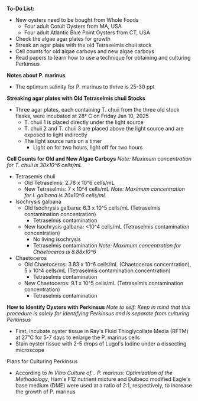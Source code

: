 **To-Do List:** 
- New oysters need to be bought from Whole Foods 
	- Four adult Cotuit Oysters from MA, USA
	- Four adult Atlantic Blue Point Oysters from CT, USA
- Check the algae agar plates for growth 
- Streak an agar plate with the old Tetraselmis chuii stock 
- Cell counts for old algae carboys and new algae carboys 
- Read papers to learn how to use a technique for obtaining and culturing Perkinsus

**Notes about P. marinus**
- The optimum salinity for P. marinus to thrive is 25-30 ppt

**Streaking agar plates with Old Tetraselmis chuii Stocks** 
- Three agar plates, each containing T. chuii from the three old stock flasks, were incubated at 28° C on Friday Jan 10, 2025
	- T. chuii 1 is placed directly under the light source 
	- T. chuii 2 and T. chuii 3 are placed above the light source and are exposed to light indirectly
	- The light source runs on a timer
		- Light on for two hours, light off for two hours 

**Cell Counts for Old and New Algae Carboys** 
*Note: Maximum concentration for T. chuii is 30x10^6 cells/mL*
- Tetrasemis chuii 
	- Old Tetraselmis: 2.78 x 10^6 cells/mL
	- New Tetraselmis: 7 x 10^4 cells/mL
*Note: Maximum concentration for I. galbana is 20x10^6 cells/mL*
- Isochrysis galbana
	- Old Isochrysis galbana: 6.3 x 10^5 cells/mL (Tetraselmis contamination concentration)
		- Tetraselmis contamination
	- New Isochrysis galbana: <10^4 cells/mL (Tetraselmis contamination concentration)
		- No living isochrysis
		- Tetraselmis contamination
*Note: Maximum concentration for Chaetoceros is 8.88x10^6*
- Chaetoceros
	- Old Chaetoceros: 3.83 x 10^6 cells/mL (Chaetoceros concentration), 5 x 10^4 cells/mL (Tetraselmis contamination concentration)
		- Tetraselmis contamination
	- New Chaetoceros: 9.1 x 10^5 cells/mL (Tetraselmis contamination concentration)
		- Tetraselmis contamination


**How to Identify Oysters with Perkinsus** 
*Note to self: Keep in mind that this procedure is solely for identifying Perkinsus and is separate from culturing Perkinsus*
- First, incubate oyster tissue in Ray's Fluid Thioglycollate Media (RFTM) at 27°C for 5-7 days to enlarge the P. marinus cells
- Stain oyster tissue with 2-5 drops of Lugol's Iodine under a dissecting microscope

Plans for Culturing Perkinsus 
- According to *In Vitro Culture of... P. marinus: Optimization of the Methodology*, Ham's F12 nutrient mixture and Dulbeco modified Eagle's base medium (DME) were used at a ratio of 2:1, respectively, to increase the growth of P. marinus



